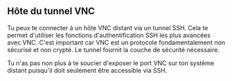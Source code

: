 ## Hôte du tunnel VNC

Tu peux te connecter à un hôte VNC distant via un tunnel SSH. Cela te permet d'utiliser les fonctions d'authentification SSH les plus avancées avec VNC. C'est important car VNC est un protocole fondamentalement non sécurisé et non crypté. Le tunnel fournit la couche de sécurité nécessaire.

Tu n'as pas non plus à te soucier d'exposer le port VNC sur ton système distant puisqu'il doit seulement être accessible via SSH.